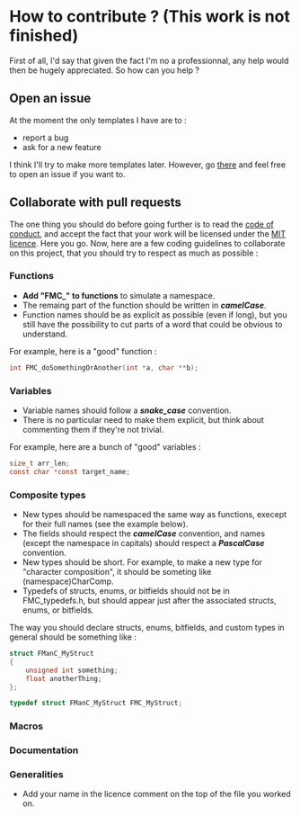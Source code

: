 # How to contribute ? (This work is not finished)

First of all, I'd say that given the fact I'm no a professionnal, any help would then be hugely appreciated. So how can you help ?

## Open an issue

At the moment the only templates I have are to :

- report a bug
- ask for a new feature

I think I'll try to make more templates later. However, go [there](https://github.com/brvtalcake/FManC/issues) and feel free to open an issue if you want to.

## Collaborate with pull requests

The one thing you should do before going further is to read the [code of conduct](https://github.com/brvtalcake/FManC/blob/main/CODE_OF_CONDUCT.md), and accept the fact that your work will be licensed under the [MIT licence](https://github.com/brvtalcake/FManC/blob/main/LICENCE). Here you go. Now, here are a few coding guidelines to collaborate on this project, that you should try to respect as much as possible :

### Functions

- **Add "FMC_" to functions** to simulate a namespace.
- The remaing part of the function should be written in **_camelCase_**.
- Function names should be as explicit as possible (even if long), but you still have the possibility to cut parts of a word that could be obvious to understand.

For example, here is a "good" function :

```c
int FMC_doSomethingOrAnother(int *a, char **b);
```

### Variables

- Variable names should follow a **_snake_case_** convention.
- There is no particular need to make them explicit, but think about commenting them if they're not trivial.

For example, here are a bunch of "good" variables :

```c
size_t arr_len;
const char *const target_name;
```

### Composite types

- New types should be namespaced the same way as functions, execept for their full names (see the example below).
- The fields should respect the **_camelCase_** convention, and names (except the namespace in capitals) should respect a **_PascalCase_** convention.
- New types should be short. For example, to make a new type for "character composition", it should be someting like (namespace)CharComp.
- Typedefs of structs, enums, or bitfields should not be in FMC_typedefs.h, but should appear just after the associated structs, enums, or bitfields.

The way you should declare structs, enums, bitfields, and custom types in general should be something like :

```c
struct FManC_MyStruct
{
    unsigned int something;
    float anotherThing;
};

typedef struct FManC_MyStruct FMC_MyStruct;
```

### Macros

### Documentation

### Generalities

- Add your name in the licence comment on the top of the file you worked on.
